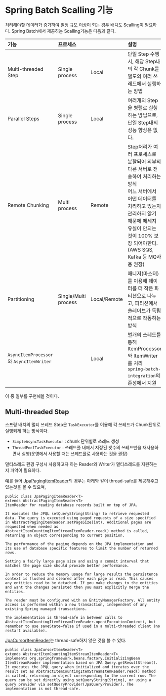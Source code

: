 # Spring Batch Scalling 기능

처리해야할 데이터가 증가하여 일정 규모 이상이 되는 경우 배치도 Scalling이 필요하다.
Spring Batch에서 제공하는 Scalling기능은 다음과 같다.

|기능|프로세스||설명|
|:-----|:-----|:-----|:-----|
|Multi-threaded Step|Single process|Local|단일 Step 수행시, 해당 Step내의 각 Chunk를 별도의 여러 쓰레드에서 실행하는 방법|
|Parallel Steps|Single process|Local|여러개의 Step을 병렬로 실행하는 방법으로, 단일 Step내의 성능 향상은 없다.|
|Remote Chunking|Multi process|Remote|Step처리가 여러 프로세스로 분할되어 외부의 다른 서버로 전송하여 처리하는 방식<br> 어느 서버에서 어떤 데이터를 처리하고 있는지 관리하지 않기 때문에 메세지 유실이 안되는 것이 100% 보장 되어야한다.(AWS SQS, Kafka 등 MQ사용 권장)|
|Partitioning|Single/Multi process|Local/Remote|매니저(마스터)를 이용해 데이터를 더 작은 파티션으로 나누고, 파티션에서 슬레이브가 독립적으로 작동하는 방식|
|`AsyncItemProcessor`와 `AsyncItemWriter`||Local|별개의 쓰레드를 통해 ItemProcessor와 ItemWriter를 처리<br>`spring-batch-integration`의존성에서 지원|

이 중 일부를 구현해볼 것이다.

## Multi-threaded Step


스프링 배치의 멀티 쓰레드 Step은 `TaskExecutor`를 이용해 각 쓰레드가 Chunk단위로 실행되게 하는 방식이다.

- `SimpleAsyncTaskExecutor` : chunk 단위별로 쓰레드 생성
- `ThreadPoolTaskExecutor` : 쓰레드풀 내에서 지정된 갯수의 쓰레드만을 재사용하면서 실행(운영에서 사용할 때는 쓰레드풀로 사용하는 것을 권장)

멀티쓰레드 환경 구성시 사용하고자 하는 Reader와 Writer가 멀티쓰레드를 지원하는지 파악이 필요하다.

예를 들어 [JpaPagingItemReader](https://docs.spring.io/spring-batch/docs/current/api/org/springframework/batch/item/database/JpaPagingItemReader.html)의 경우는 아래와 같이 thread-safe를 제공해주고 있는것을 볼 수 있으며,

```
public class JpaPagingItemReader<T>
extends AbstractPagingItemReader<T>
ItemReader for reading database records built on top of JPA.

It executes the JPQL setQueryString(String) to retrieve requested data. The query is executed using paged requests of a size specified in AbstractPagingItemReader.setPageSize(int). Additional pages are requested when needed as AbstractItemCountingItemStreamItemReader.read() method is called, returning an object corresponding to current position.

The performance of the paging depends on the JPA implementation and its use of database specific features to limit the number of returned rows.

Setting a fairly large page size and using a commit interval that matches the page size should provide better performance.

In order to reduce the memory usage for large results the persistence context is flushed and cleared after each page is read. This causes any entities read to be detached. If you make changes to the entities and want the changes persisted then you must explicitly merge the entities.

The reader must be configured with an EntityManagerFactory. All entity access is performed within a new transaction, independent of any existing Spring managed transactions.

The implementation is thread-safe in between calls to AbstractItemCountingItemStreamItemReader.open(ExecutionContext), but remember to use saveState=false if used in a multi-threaded client (no restart available).
```

[JpaCursorItemReader](https://docs.spring.io/spring-batch/docs/current/api/org/springframework/batch/item/database/JpaCursorItemReader.html)는 thread-safe하지 않은 것을 볼 수 있다.

```
public class JpaCursorItemReader<T>
extends AbstractItemCountingItemStreamItemReader<T>
implements org.springframework.beans.factory.InitializingBean
ItemStreamReader implementation based on JPA Query.getResultStream(). It executes the JPQL query when initialized and iterates over the result set as AbstractItemCountingItemStreamItemReader.read() method is called, returning an object corresponding to the current row. The query can be set directly using setQueryString(String), or using a query provider via setQueryProvider(JpaQueryProvider). The implementation is not thread-safe.
```


